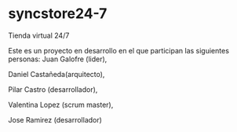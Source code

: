 # syncstore24-7
Tienda virtual 24/7

Este es un proyecto en desarrollo en el que participan las siguientes personas:
Juan Galofre (lider),

Daniel Castañeda(arquitecto),

Pilar Castro (desarrollador),

Valentina Lopez (scrum master),

Jose Ramirez (desarrollador)
